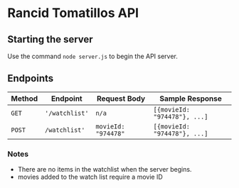# Rancid Tomatillos API

## Starting the server

Use the command `node server.js` to begin the API server.

## Endpoints

| Method | Endpoint | Request Body | Sample Response |
--- | --- | --- | ---
`GET` | `'/watchlist'` | `n/a` | `[{movieId: "974478"}, ...]`
`POST` | `/watchlist'` | `movieId: "974478"` | `[{movieId: "974478"}, ...]`


### Notes

* There are no items in the watchlist when the server begins.
* movies added to the watch list require a movie ID
